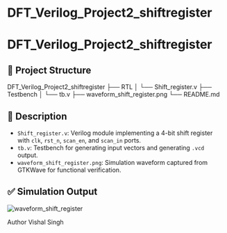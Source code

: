 # DFT_Verilog_Project2_shiftregister
# DFT_Verilog_Project2_shiftregister

## 📁 Project Structure
DFT_Verilog_Project2_shiftregister
├── RTL
│   └── Shift_register.v
├── Testbench
│   └── tb.v
├── waveform_shift_register.png
└── README.md
## 📄 Description

- `Shift_register.v`: Verilog module implementing a 4-bit shift register with `clk`, `rst_n`, `scan_en`, and `scan_in` ports.  
- `tb.v`: Testbench for generating input vectors and generating `.vcd` output.  
- `waveform_shift_register.png`: Simulation waveform captured from GTKWave for functional verification.

## ✅ Simulation Output

![waveform_shift_register](./waveform_shift_register.png)


Author
Vishal Singh

